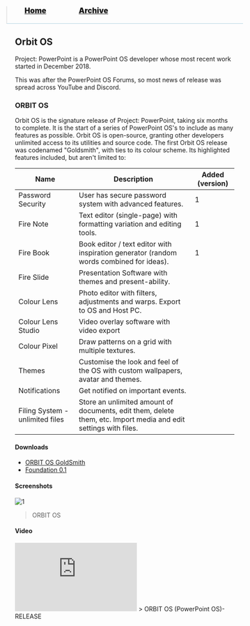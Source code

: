 <blockquote style="background: #0000;border-bottom: 1px solid #B2D2E1;height: 30px;margin: 0 -20px 20px;padding: 0px 20px 9px 40px;">
  <p style=""><a href="https://hexa-one.github.io/pptos-wiki/" style="font-size: 17px;font-weight: 900;font-style: normal;text-shadow: rgba(255,255,255,0.9) 0 1px 0;">Home</a>&nbsp;&nbsp;&nbsp;&nbsp;&nbsp;&nbsp;&nbsp;&nbsp;&nbsp;&nbsp;&nbsp;&nbsp;&nbsp;&nbsp;&nbsp;&nbsp;&nbsp;&nbsp;
    <a href="https://hexa-one.github.io/pptos-wiki/archive/" style="font-size: 17px;font-weight: 900;font-style: normal;text-shadow: rgba(255,255,255,0.9) 0 1px 0;">Archive</a>
  </p>
</blockquote>

## Orbit OS

Project: PowerPoint is a PowerPoint OS developer whose most recent work started in December 2018.

This was after the PowerPoint OS Forums, so most news of release was spread across YouTube and Discord.

### ORBIT OS 
Orbit OS is the signature release of Project: PowerPoint, taking six months to complete. It is the start of a series of PowerPoint OS's to include as many features as possible. Orbit OS is open-source, granting other developers unlimited access to its utilities and source code.
The first Orbit OS release was codenamed "Goldsmith", with ties to its colour scheme. Its highlighted features included, but aren't limited to:

| Name                            | Description                                                                                                     | Added (version) |
| ------------------------------- | --------------------------------------------------------------------------------------------------------------- | --------------- |
| Password Security               | User has secure password system with advanced features.                                                         | 1               |
| Fire Note                       | Text editor (single-page) with formatting variation and editing tools.                                          | 1               |
| Fire Book                       | Book editor / text editor with inspiration generator (random words combined for ideas).                         | 1               |
| Fire Slide                      | Presentation Software with themes and present-ability.                                                          |
| Colour Lens                     | Photo editor with filters, adjustments and warps. Export to OS and Host PC.                                     |
| Colour Lens Studio              | Video overlay software with video export                                                                        |
| Colour Pixel                    | Draw patterns on a grid with multiple textures.                                                                 |
| Themes                          | Customise the look and feel of the OS with custom wallpapers, avatar and themes.                                |
| Notifications                   | Get notified on important events.                                                                               |
| Filing System - unlimited files | Store an unlimited amount of documents, edit them, delete them, etc. Import media and edit settings with files. |

#### Downloads

- [ORBIT OS GoldSmith](https://1drv.ms/u/s!AvVW-0Dap3RQkxEJmMTpXbTFt4XZ?e=Y8q2OY)
- [Foundation 0.1](https://github.com/hexa-one/pptos-wiki/raw/gh-pages/files/Orbit_OS/Foundation%200.1.pptm)

#### Screenshots

![1](https://user-images.githubusercontent.com/58103738/128825968-db9f7dcd-c1fd-4a93-9084-7b3958dfd72a.png)
> ORBIT OS

#### Video

<iframe width="280" height="157" src="https://www.youtube-nocookie.com/embed/V0w_HfFNYiU" title="YouTube video player" frameborder="0" allow="accelerometer; autoplay; clipboard-write; encrypted-media; gyroscope; picture-in-picture" allowfullscreen></iframe>
> ORBIT OS (PowerPoint OS)- RELEASE

<body style="background-image: url(https://raw.githubusercontent.com/hexa-one/pptos-wiki/gh-pages/assets/background/background.png);background-repeat: no-repeat;background-attachment: fixed;background-size: cover;">
